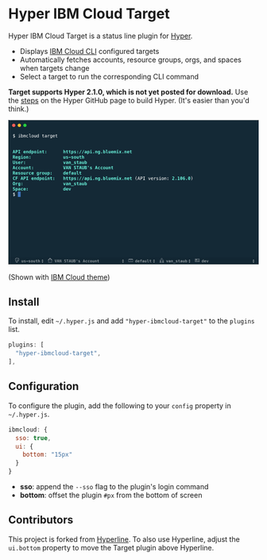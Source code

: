 Hyper IBM Cloud Target
=========

Hyper IBM Cloud Target is a status line plugin for [Hyper](https://hyper.is/). 

- Displays [IBM Cloud CLI](https://console.bluemix.net/docs/cli/index.html#overview) configured targets
- Automatically fetches accounts, resource groups, orgs, and spaces when targets change
- Select a target to run the corresponding CLI command

**Target supports Hyper 2.1.0, which is not yet posted for download.** Use the [steps](https://github.com/zeit/hyper#contribute) on the Hyper GitHub page to build Hyper. (It's easier than you'd think.)

![](screenshot.png)

(Shown with [IBM Cloud theme](https://www.npmjs.com/package/hyper-ibmcloud-theme))

## Install

To install, edit `~/.hyper.js` and add `"hyper-ibmcloud-target"` to the `plugins` list.

```javascript
plugins: [
  "hyper-ibmcloud-target",
],
```

## Configuration

To configure the plugin, add the following to your `config` property in `~/.hyper.js`.

```javascript
ibmcloud: {
  sso: true,
  ui: {
    bottom: "15px"
  }
}
```

- **sso**: append the `--sso` flag to the plugin's login command
- **bottom**: offset the plugin `#px` from the bottom of screen

## Contributors

This project is forked from [Hyperline](https://github.com/Hyperline/hyperline). To also use Hyperline, adjust the `ui.bottom` property to move the Target plugin above Hyperline.
